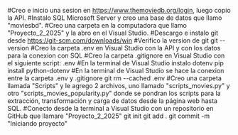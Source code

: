 #Creo e inicio una sesion en https://www.themoviedb.org/login, luego copio la API.
#Instalo SQL Microsoft Server y creo una base de datos que llamo "moviesbd".
#Creo una carpeta en la computadora que llamo "Proyecto_2_2025" y la abro en el Visual Studio.
#Descargo e instalo git desde https://git-scm.com/downloads/win
#Verifico la version de git 
git --version
#Creo la carpeta .env en Visual Studio con la API y con los datos para la conexion con SQL
#Creo la carpeta .gitignore en Visual Studio con el siguiente script:
.env
#En la terminal de Visual Studio instalo dotenv 
pip install python-dotenv
#En la terminal de Visual Studio se hace la conexion entre la carpeta .env y .gitignore
git rm --cached .env
#Creo una carpeta llamada "Scripts" y le agrego 2 archivos, uno llamado "scripts_movies.py" y otro "scripts_movies_popularity.py" donde se pondran los scripts para la extracción, transformación y carga de datos desde la página web hasta SQL.
#Conecto desde la terminal a Visual Studio con un repositorio en GitHub que llamare "Proyecto_2_2025"
git init
git add .
git commit -m "Iniciando proyecto"